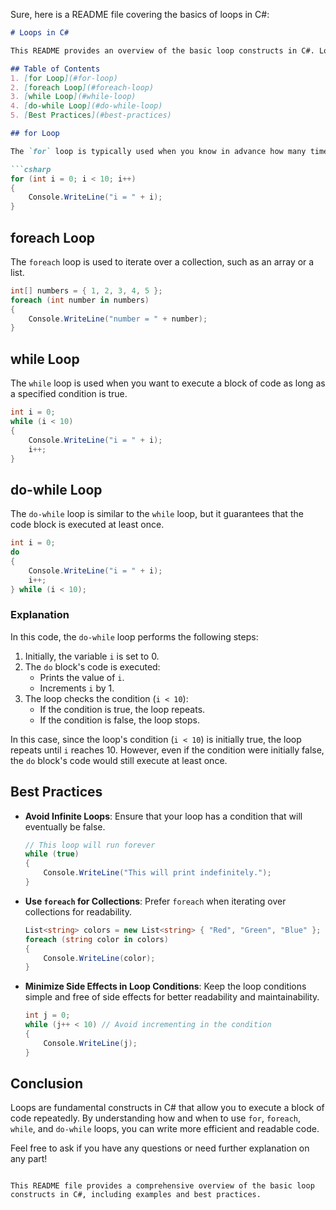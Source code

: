Sure, here is a README file covering the basics of loops in C#:

```markdown
# Loops in C#

This README provides an overview of the basic loop constructs in C#. Loops are essential for executing a block of code repeatedly until a specified condition is met.

## Table of Contents
1. [for Loop](#for-loop)
2. [foreach Loop](#foreach-loop)
3. [while Loop](#while-loop)
4. [do-while Loop](#do-while-loop)
5. [Best Practices](#best-practices)

## for Loop

The `for` loop is typically used when you know in advance how many times you want to execute a statement or a block of statements.

```csharp
for (int i = 0; i < 10; i++)
{
    Console.WriteLine("i = " + i);
}
```

## foreach Loop

The `foreach` loop is used to iterate over a collection, such as an array or a list.

```csharp
int[] numbers = { 1, 2, 3, 4, 5 };
foreach (int number in numbers)
{
    Console.WriteLine("number = " + number);
}
```

## while Loop

The `while` loop is used when you want to execute a block of code as long as a specified condition is true.

```csharp
int i = 0;
while (i < 10)
{
    Console.WriteLine("i = " + i);
    i++;
}
```

## do-while Loop

The `do-while` loop is similar to the `while` loop, but it guarantees that the code block is executed at least once.

```csharp
int i = 0;
do
{
    Console.WriteLine("i = " + i);
    i++;
} while (i < 10);
```

### Explanation

In this code, the `do-while` loop performs the following steps:

1. Initially, the variable `i` is set to 0.
2. The `do` block's code is executed:
    - Prints the value of `i`.
    - Increments `i` by 1.
3. The loop checks the condition (`i < 10`):
    - If the condition is true, the loop repeats.
    - If the condition is false, the loop stops.

In this case, since the loop's condition (`i < 10`) is initially true, the loop repeats until `i` reaches 10. However, even if the condition were initially false, the `do` block's code would still execute at least once.

## Best Practices

- **Avoid Infinite Loops**: Ensure that your loop has a condition that will eventually be false.
  
  ```csharp
  // This loop will run forever
  while (true)
  {
      Console.WriteLine("This will print indefinitely.");
  }
  ```

- **Use `foreach` for Collections**: Prefer `foreach` when iterating over collections for readability.
  
  ```csharp
  List<string> colors = new List<string> { "Red", "Green", "Blue" };
  foreach (string color in colors)
  {
      Console.WriteLine(color);
  }
  ```

- **Minimize Side Effects in Loop Conditions**: Keep the loop conditions simple and free of side effects for better readability and maintainability.
  
  ```csharp
  int j = 0;
  while (j++ < 10) // Avoid incrementing in the condition
  {
      Console.WriteLine(j);
  }
  ```

## Conclusion

Loops are fundamental constructs in C# that allow you to execute a block of code repeatedly. By understanding how and when to use `for`, `foreach`, `while`, and `do-while` loops, you can write more efficient and readable code.

Feel free to ask if you have any questions or need further explanation on any part!
```

This README file provides a comprehensive overview of the basic loop constructs in C#, including examples and best practices.